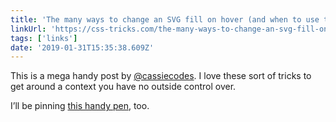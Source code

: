 ```yaml
---
title: 'The many ways to change an SVG fill on hover (and when to use them)'
linkUrl: 'https://css-tricks.com/the-many-ways-to-change-an-svg-fill-on-hover-and-when-to-use-them/'
tags: ['links'] 
date: '2019-01-31T15:35:38.609Z'
---
```

This is a mega handy post by [@cassiecodes](//twitter.com/cassiecodes).  I love these sort of tricks to get around a context you have no outside control over.

I’ll be pinning [this handy pen](https://codepen.io/cassie-codes/pen/561304e31eb955362b8d850d7eb7500e), too.